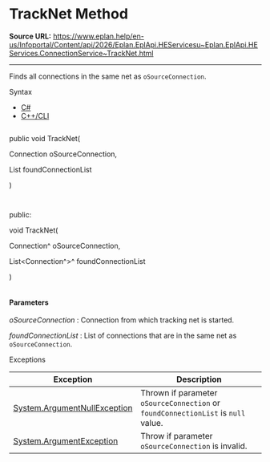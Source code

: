 # TrackNet Method

**Source URL:** https://www.eplan.help/en-us/Infoportal/Content/api/2026/Eplan.EplApi.HEServicesu~Eplan.EplApi.HEServices.ConnectionService~TrackNet.html

---

Finds all connections in the same net as `oSourceConnection`.

Syntax

- [C#](#i-syntax-CS)
- [C++/CLI](#i-syntax-CPP2005)

```
```
public void TrackNet( 

   Connection oSourceConnection,

   List<Connection> foundConnectionList

)
```
```

```
```
public:

void TrackNet( 

   Connection^ oSourceConnection,

   List<Connection^>^ foundConnectionList

)
```
```

#### Parameters

*oSourceConnection*
:   Connection from which tracking net is started.

*foundConnectionList*
:   List of connections that are in the same net as `oSourceConnection`.

Exceptions

| Exception | Description |
| --- | --- |
| [System.ArgumentNullException](#) | Thrown if parameter `oSourceConnection` or `foundConnectionList` is `null` value. |
| [System.ArgumentException](#) | Throw if parameter `oSourceConnection` is invalid. |
